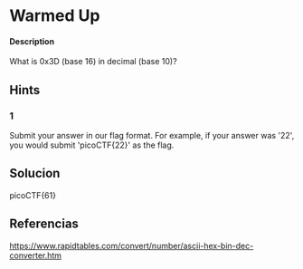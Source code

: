 # Warmed Up

#### Description
What is 0x3D (base 16) in decimal (base 10)?


## Hints
### 1
Submit your answer in our flag format. For example, if your answer was '22', you would submit 'picoCTF{22}' as the flag.

## Solucion

picoCTF{61}

## Referencias

https://www.rapidtables.com/convert/number/ascii-hex-bin-dec-converter.htm
